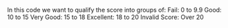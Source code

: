 In this code we want to qualify the score into groups of:
Fail: 0 to 9.9
Good: 10 to 15
Very Good: 15 to 18
Excellent: 18 to 20
Invalid Score: Over 20
